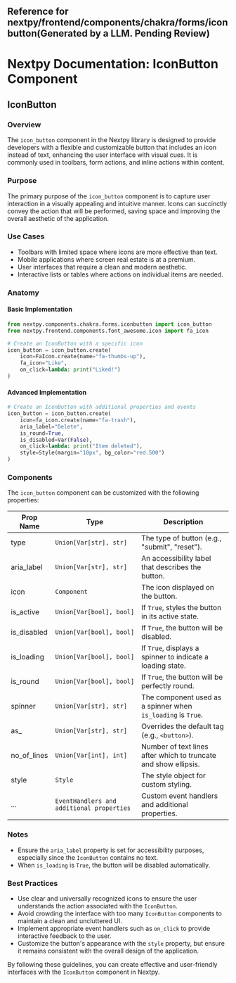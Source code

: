 ## Reference for nextpy/frontend/components/chakra/forms/iconbutton(Generated by a LLM. Pending Review)

# Nextpy Documentation: IconButton Component

## IconButton

### Overview

The `icon_button` component in the Nextpy library is designed to provide developers with a flexible and customizable button that includes an icon instead of text, enhancing the user interface with visual cues. It is commonly used in toolbars, form actions, and inline actions within content.

### Purpose

The primary purpose of the `icon_button` component is to capture user interaction in a visually appealing and intuitive manner. Icons can succinctly convey the action that will be performed, saving space and improving the overall aesthetic of the application.

### Use Cases

- Toolbars with limited space where icons are more effective than text.
- Mobile applications where screen real estate is at a premium.
- User interfaces that require a clean and modern aesthetic.
- Interactive lists or tables where actions on individual items are needed.

### Anatomy

#### Basic Implementation

```python
from nextpy.components.chakra.forms.iconbutton import icon_button
from nextpy.frontend.components.font_awesome.icon import fa_icon

# Create an IconButton with a specific icon
icon_button = icon_button.create(
    icon=FaIcon.create(name="fa-thumbs-up"),
    fa_icon="Like",
    on_click=lambda: print("Liked!")
)
```

#### Advanced Implementation

```python
# Create an IconButton with additional properties and events
icon_button = icon_button.create(
    icon=fa_icon.create(name="fa-trash"),
    aria_label="Delete",
    is_round=True,
    is_disabled=Var(False),
    on_click=lambda: print("Item deleted"),
    style=Style(margin="10px", bg_color="red.500")
)
```

### Components

The `icon_button` component can be customized with the following properties:

| Prop Name   | Type                                      | Description                                                     |
| ----------- | ----------------------------------------- | --------------------------------------------------------------- |
| type        | `Union[Var[str], str]`                    | The type of button (e.g., "submit", "reset").                   |
| aria_label  | `Union[Var[str], str]`                    | An accessibility label that describes the button.               |
| icon        | `Component`                               | The icon displayed on the button.                               |
| is_active   | `Union[Var[bool], bool]`                  | If `True`, styles the button in its active state.               |
| is_disabled | `Union[Var[bool], bool]`                  | If `True`, the button will be disabled.                         |
| is_loading  | `Union[Var[bool], bool]`                  | If `True`, displays a spinner to indicate a loading state.      |
| is_round    | `Union[Var[bool], bool]`                  | If `True`, the button will be perfectly round.                  |
| spinner     | `Union[Var[str], str]`                    | The component used as a spinner when `is_loading` is `True`.    |
| as\_        | `Union[Var[str], str]`                    | Overrides the default tag (e.g., `<button>`).                   |
| no_of_lines | `Union[Var[int], int]`                    | Number of text lines after which to truncate and show ellipsis. |
| style       | `Style`                                   | The style object for custom styling.                            |
| ...         | `EventHandlers and additional properties` | Custom event handlers and additional properties.                |

### Notes

- Ensure the `aria_label` property is set for accessibility purposes, especially since the `IconButton` contains no text.
- When `is_loading` is `True`, the button will be disabled automatically.

### Best Practices

- Use clear and universally recognized icons to ensure the user understands the action associated with the `IconButton`.
- Avoid crowding the interface with too many `IconButton` components to maintain a clean and uncluttered UI.
- Implement appropriate event handlers such as `on_click` to provide interactive feedback to the user.
- Customize the button's appearance with the `style` property, but ensure it remains consistent with the overall design of the application.

By following these guidelines, you can create effective and user-friendly interfaces with the `IconButton` component in Nextpy.
